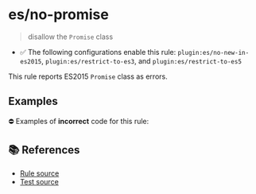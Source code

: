 # es/no-promise
> disallow the `Promise` class

- ✅ The following configurations enable this rule: `plugin:es/no-new-in-es2015`, `plugin:es/restrict-to-es3`, and `plugin:es/restrict-to-es5`

This rule reports ES2015 `Promise` class as errors.

## Examples

⛔ Examples of **incorrect** code for this rule:

<eslint-playground type="bad" code="/*eslint es/no-promise: error */
let p = new Promise()
" />

## 📚 References

- [Rule source](https://github.com/mysticatea/eslint-plugin-es/blob/v4.1.0/lib/rules/no-promise.js)
- [Test source](https://github.com/mysticatea/eslint-plugin-es/blob/v4.1.0/tests/lib/rules/no-promise.js)
